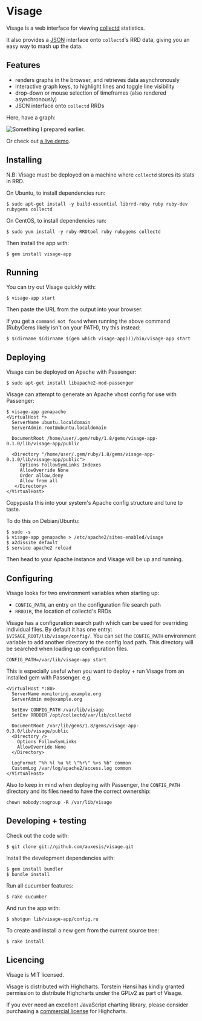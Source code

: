 Visage
======

Visage is a web interface for viewing [collectd](http://collectd.org) statistics.

It also provides a [JSON](http://json.org) interface onto `collectd`'s RRD data,
giving you an easy way to mash up the data.

Features
--------

 * renders graphs in the browser, and retrieves data asynchronously
 * interactive graph keys, to highlight lines and toggle line visibility
 * drop-down or mouse selection of timeframes (also rendered asynchronously)
 * JSON interface onto `collectd` RRDs

Here, have a graph:


![Something I prepared earlier.](http://farm2.static.flickr.com/1020/4730994504_c8c6fc9c18_z.jpg)


Or check out [a live demo](http://visage.unstated.net/nadia/cpu+load).

Installing
----------

N.B: Visage must be deployed on a machine where `collectd` stores its stats in RRD.

On Ubuntu, to install dependencies run:

    $ sudo apt-get install -y build-essential librrd-ruby ruby ruby-dev rubygems collectd

On CentOS, to install dependencies run:

    $ sudo yum install -y ruby-RRDtool ruby rubygems collectd

Then install the app with:

    $ gem install visage-app

Running
-------

You can try out Visage quickly with:

    $ visage-app start

Then paste the URL from the output into your browser.

If you get a `command not found` when running the above command (RubyGems likely
isn't on your PATH), try this instead:

    $ $(dirname $(dirname $(gem which visage-app)))/bin/visage-app start

Deploying
---------

Visage can be deployed on Apache with Passenger:

    $ sudo apt-get install libapache2-mod-passenger

Visage can attempt to generate an Apache vhost config for use with Passenger:

    $ visage-app genapache
    <VirtualHost *>
      ServerName ubuntu.localdomain
      ServerAdmin root@ubuntu.localdomain

      DocumentRoot /home/user/.gem/ruby/1.8/gems/visage-app-0.1.0/lib/visage-app/public

      <Directory "/home/user/.gem/ruby/1.8/gems/visage-app-0.1.0/lib/visage-app/public">
         Options FollowSymLinks Indexes
         AllowOverride None
         Order allow,deny
         Allow from all
       </Directory>
    </VirtualHost>

Copypasta this into your system's Apache config structure and tune to taste.

To do this on Debian/Ubuntu:

    $ sudo -s
    $ visage-app genapache > /etc/apache2/sites-enabled/visage
    $ a2dissite default
    $ service apache2 reload

Then head to your Apache instance and Visage will be up and running.

Configuring
-----------

Visage looks for two environment variables when starting up:

  * `CONFIG_PATH`, an entry on the configuration file search path
  * `RRDDIR`, the location of collectd's RRDs

Visage has a configuration search path which can be used for overriding
individual files. By default it has one entry: `$VISAGE_ROOT/lib/visage/config/`.
You can set the `CONFIG_PATH` environment variable to add another directory to
the config load path. This directory will be searched when loading up
configuration files.

    CONFIG_PATH=/var/lib/visage-app start

This is especially useful when you want to deploy + run Visage from an installed
gem with Passenger. e.g.

    <VirtualHost *:80>
      ServerName monitoring.example.org
      ServerAdmin me@example.org

      SetEnv CONFIG_PATH /var/lib/visage
      SetEnv RRDDIR /opt/collectd/var/lib/collectd

      DocumentRoot /var/lib/gems/1.8/gems/visage-app-0.3.0/lib/visage/public
      <Directory />
        Options FollowSymLinks
        AllowOverride None
      </Directory>

      LogFormat "%h %l %u %t \"%r\" %>s %b" common
      CustomLog /var/log/apache2/access.log common
    </VirtualHost>

Also to keep in mind when deploying with Passenger, the `CONFIG_PATH` directory
and its files need to have the correct ownership:

    chown nobody:nogroup -R /var/lib/visage

Developing + testing
--------------------

Check out the code with:

    $ git clone git://github.com/auxesis/visage.git

Install the development dependencies with:

    $ gem install bundler
    $ bundle install

Run all cucumber features:

    $ rake cucumber

And run the app with:

    $ shotgun lib/visage-app/config.ru

To create and install a new gem from the current source tree:

    $ rake install

Licencing
---------

Visage is MIT licensed.

Visage is distributed with Highcharts. Torstein Hønsi has kindly granted
permission to distribute Highcharts under the GPLv2 as part of Visage.

If you ever need an excellent JavaScript charting library, please consider
purchasing a [commercial license](http://highcharts.com/license) for
Highcharts.
